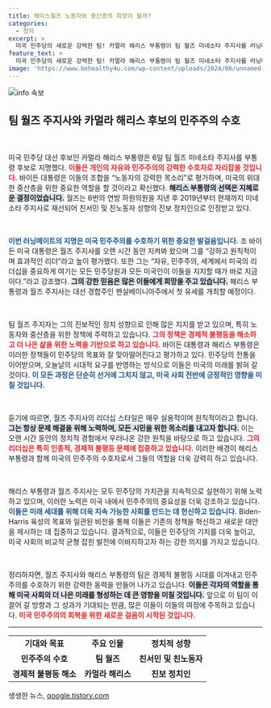 ```yaml
---
title: 해리스월즈 노동자와 중산층의 희망이 될까?
categories:
  - 정치
excerpt: >
  미국 민주당의 새로운 강력한 팀! 카멀라 해리스 부통령이 팀 월즈 미네소타 주지사를 러닝메이트로 지명하며 민주주의와 개인 자유의 수호자로 나선다. 이들의 조합은 중산층과 노동자를 위한 강력한 목소리로 주목받고 있다!
feature_text: >
  미국 민주당의 새로운 강력한 팀! 카멀라 해리스 부통령이 팀 월즈 미네소타 주지사를 러닝메이트로 지명하며 민주주의와 개인 자유의 수호자로 나선다. 이들의 조합은 중산층과 노동자를 위한 강력한 목소리로 주목받고 있다!
image: 'https://www.behealthy4u.com/wp-content/uploads/2024/06/unnamed-file.png'
---
```


<p><img src="https://www.behealthy4u.com/wp-content/uploads/2024/06/unnamed-file.png" alt="info 속보" /></p>

<h2 data-ke-size="size26">팀 월즈 주지사와 카멀라 해리스 후보의 민주주의 수호</h2>

<p data-ke-size="size16">&nbsp;</p>

<p>미국 민주당 대선 후보인 카멀라 해리스 부통령은 6일 팀 월즈 미네소타 주지사를 부통령 후보로 지명했다. <b><span style="color: #ee2323;">이들은 개인의 자유와 민주주의의 강력한 수호자로 자리잡을 것입니다.</span></b> 바이든 대통령은 이들의 조합을 “노동자의 강력한 목소리”로 평가하며, 미국의 위대한 중산층을 위한 중요한 역할을 할 것이라고 확신했다. <b><span style="background-color: #21538527;">해리스 부통령의 선택은 지혜로운 결정이었습니다.</span></b> 월즈는 6번의 연방 하원의원을 지낸 후 2019년부터 현재까지 미네소타 주지사로 재선되어 친서민 및 친노동자 성향의 진보 정치인으로 인정받고 있다. </p>

<p data-ke-size="size16">&nbsp;</p>

<p><b><span style="color: #1a5490;">이번 러닝메이트의 지명은 미국 민주주의를 수호하기 위한 중요한 발걸음입니다.</span></b> 조 바이든 미국 대통령은 월즈 주지사를 오랜 시간 동안 지켜봐 왔으며 그를 “강하고 원칙적이며 효과적인 리더”라고 높이 평가했다. 또한 그는 “자유, 민주주의, 세계에서 미국의 리더십을 중요하게 여기는 모든 민주당원과 모든 미국인이 이들을 지지할 때가 바로 지금이다.”라고 강조했다. <b><span style="background-color: #21538527;">그의 강한 믿음은 많은 이들에게 희망을 주고 있습니다.</span></b> 해리스 부통령과 월즈 주지사는 대선 경합주인 펜실베이니아주에서 첫 유세를 개최할 예정이다.</p>

<p data-ke-size="size16">&nbsp;</p>

<p>팀 월즈 주지자는 그의 진보적인 정치 성향으로 인해 많은 지지를 받고 있으며, 특히 노동자와 중산층을 위한 정책에 주력하고 있습니다. <b><span style="color: #ee2323;">그의 정책은 경제적 불평등을 해소하고 더 나은 삶을 위한 노력을 기반으로 하고 있습니다.</span></b> 바이든 대통령과 해리스 부통령은 이러한 정책들이 민주당의 목표와 잘 맞아떨어진다고 평가하고 있다. 민주당의 전통을 이어받으며, 오늘날의 시대적 요구를 반영하는 방식으로 이들은 미국의 미래를 밝혀 갈 것이다. <b><span style="color: #1a5490;">이 모든 과정은 단순히 선거에 그치지 않고, 미국 사회 전반에 긍정적인 영향을 미칠 것입니다.</span></b></p>

<p data-ke-size="size16">&nbsp;</p>

<p>듣기에 따르면, 월즈 주지사의 리더십 스타일은 매우 실용적이며 원칙적이라고 합니다. <b><span style="background-color: #21538527;">그는 항상 문제 해결을 위해 노력하며, 모든 시민을 위한 목소리를 내고자 합니다.</span></b> 이는 오랜 시간 동안의 정치적 경험에서 우러나온 강한 원칙을 바탕으로 하고 있습니다. <b><span style="color: #ee2323;">그의 리더십은 특히 인종적, 경제적 불평등 문제에 집중하고 있습니다.</span></b> 이러한 배경이 해리스 부통령과 함께 미국의 민주주의 수호자로서 그들의 역할을 더욱 강력히 하고 있습니다. </p>

<p data-ke-size="size16">&nbsp;</p>

<p>해리스 부통령과 월즈 주지사는 모두 민주당의 가치관을 지속적으로 실현하기 위해 노력하고 있으며, 이러한 노력은 미국 내에서 민주주의의 중요성을 더욱 강조하고 있습니다. <b><span style="color: #1a5490;">이들은 미래 세대를 위해 더욱 지속 가능한 사회를 만드는 데 헌신하고 있습니다.</span></b> Biden-Harris 육성의 목표와 일관된 비전을 통해 이들은 기존의 정책을 혁신하고 새로운 대안을 제시하는 데 집중하고 있습니다. 결과적으로, 이들은 민주당의 기치를 더욱 높이고, 미국 사회의 비교적 균형 잡힌 발전에 이바지하고자 하는 강한 의지를 가지고 있습니다.</p>

<p data-ke-size="size16">&nbsp;</p>

<p>정리하자면, 월즈 주지사와 해리스 부통령의 팀은 경제적 불평등 시대를 이겨내고 민주주의를 수호하기 위한 강력한 동력을 만들어 나가고 있습니다. <b><span style="background-color: #21538527;">이들은 각자의 역할을 통해 미국 사회의 더 나은 미래를 형성하는 데 큰 영향을 미칠 것입니다.</span></b> 앞으로 이 팀이 이끌어 갈 방향과 그 성과가 기대되는 만큼, 많은 이들이 이들의 여정에 주목하고 있습니다. <b><span style="color: #ee2323;">미국 민주주의의 회복을 위한 새로운 걸음이 시작된 것입니다.</span></b></p>

<hr>

<table style="width: 100%; border-collapse: collapse;">
<tr>
<td style="text-align: center; height: 17px;"><b>기대와 목표</b></td>
<td style="text-align: center; height: 17px;"><b>주요 인물</b></td>
<td style="text-align: center; height: 17px;"><b>정치적 성향</b></td>
</tr>
<tr>
<td style="text-align: center; height: 17px;"><b>민주주의 수호</b></td>
<td style="text-align: center; height: 17px;"><b>팀 월즈</b></td>
<td style="text-align: center; height: 17px;"><b>친서민 및 친노동자</b></td>
</tr>
<tr>
<td style="text-align: center; height: 17px;"><b>경제적 불평등 해소</b></td>
<td style="text-align: center; height: 17px;"><b>카멀라 해리스</b></td>
<td style="text-align: center; height: 17px;"><b>진보 정치인</b></td>
</tr>
</table>
생생한 뉴스, <a href="https://qoogle.tistory.com" rel="dofollow">qoogle.tistory.com</a>


